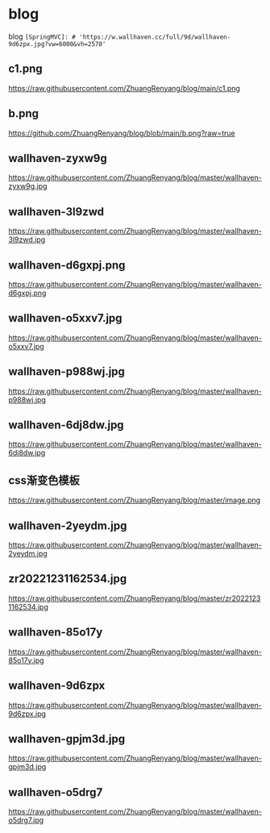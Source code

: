# blog
blog
``[SpringMVC]: # 'https://w.wallhaven.cc/full/9d/wallhaven-9d6zpx.jpg?vw=6000&vh=2570'``


## c1.png
https://raw.githubusercontent.com/ZhuangRenyang/blog/main/c1.png

## b.png
https://github.com/ZhuangRenyang/blog/blob/main/b.png?raw=true

## wallhaven-zyxw9g
https://raw.githubusercontent.com/ZhuangRenyang/blog/master/wallhaven-zyxw9g.jpg

## wallhaven-3l9zwd
https://raw.githubusercontent.com/ZhuangRenyang/blog/master/wallhaven-3l9zwd.jpg

## wallhaven-d6gxpj.png
https://raw.githubusercontent.com/ZhuangRenyang/blog/master/wallhaven-d6gxpj.png

## wallhaven-o5xxv7.jpg
https://raw.githubusercontent.com/ZhuangRenyang/blog/master/wallhaven-o5xxv7.jpg

## wallhaven-p988wj.jpg
https://raw.githubusercontent.com/ZhuangRenyang/blog/master/wallhaven-p988wj.jpg

## wallhaven-6dj8dw.jpg
https://raw.githubusercontent.com/ZhuangRenyang/blog/master/wallhaven-6dj8dw.jpg

## css渐变色模板
https://raw.githubusercontent.com/ZhuangRenyang/blog/master/image.png

## wallhaven-2yeydm.jpg
https://raw.githubusercontent.com/ZhuangRenyang/blog/master/wallhaven-2yeydm.jpg

## zr20221231162534.jpg
https://raw.githubusercontent.com/ZhuangRenyang/blog/master/zr20221231162534.jpg

## wallhaven-85o17y
https://raw.githubusercontent.com/ZhuangRenyang/blog/master/wallhaven-85o17y.jpg

## wallhaven-9d6zpx
https://raw.githubusercontent.com/ZhuangRenyang/blog/master/wallhaven-9d6zpx.jpg

## wallhaven-gpjm3d.jpg
https://raw.githubusercontent.com/ZhuangRenyang/blog/master/wallhaven-gpjm3d.jpg

## wallhaven-o5drg7
https://raw.githubusercontent.com/ZhuangRenyang/blog/master/wallhaven-o5drg7.jpg
